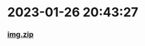 # 2023-01-26 20:43:27

### [img.zip](https://raw.githubusercontent.com/Sam5440/Genshin_Impact_Teleport_Files/main/OtherFile/img.zip)

